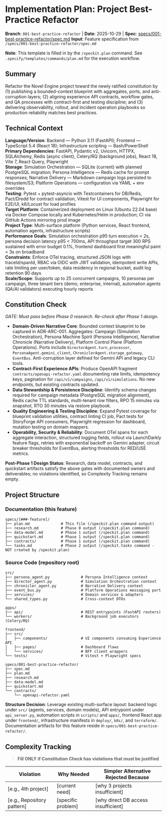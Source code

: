 # Implementation Plan: Project Best-Practice Refactor

**Branch**: `001-best-practice-refactor` | **Date**: 2025-10-29 | **Spec**: [specs/001-best-practice-refactor/spec.md](../001-best-practice-refactor/spec.md)
**Input**: Feature specification from `/specs/001-best-practice-refactor/spec.md`

**Note**: This template is filled in by the `/speckit.plan` command. See `.specify/templates/commands/plan.md` for the execution workflow.

## Summary

Refactor the Novel Engine project toward the newly ratified constitution by (1) publishing a bounded-context blueprint with aggregates, ports, and anti-corruption layers; (2) aligning experience API contracts, workflow gates, and QA processes with contract-first and testing discipline; and (3) delivering observability, rollout, and incident operation playbooks so production reliability matches best practices.

## Technical Context

**Language/Version**: Backend — Python 3.11 (FastAPI); Frontend — TypeScript 5.4 (React 18); Infrastructure scripting — Bash/PowerShell  
**Primary Dependencies**: FastAPI, Pydantic v2, Uvicorn, HTTPX, SQLAlchemy, Redis (async client), Celery/RQ (background jobs), React 18, Vite 7, React Query, Playwright  
**Storage**: Simulation Orchestration — SQLite (current) with planned PostgreSQL migration; Persona Intelligence — Redis cache for prompt responses; Narrative Delivery — Markdown campaign logs persisted to filesystem/S3; Platform Operations — configuration via YAML + env overrides  
**Testing**: Pytest + pytest-asyncio with Testcontainers for DB/Redis, Pact/Dredd for contract validation, Vitest for UI components, Playwright for E2E/UI, k6/Locust for load profiles  
**Target Platform**: Containerized deployment on Linux (Ubuntu 22.04 base) via Docker Compose locally and Kubernetes/Helm in production; CI via GitHub Actions mirroring prod image  
**Project Type**: Multi-surface platform (Python services, React frontend, automation agents, infrastructure scripts)  
**Performance Goals**: Simulation orchestration p95 turn execution < 2s, persona decision latency p95 < 700ms, API throughput target 300 RPS sustained with error budget 0.1%, frontend dashboard first meaningful paint < 3s on broadband  
**Constraints**: Enforce OTel tracing, structured JSON logs with traceId/spanId, RBAC via OIDC with JWT validation, idempotent write APIs, rate limiting per user/token, data residency in regional bucket, audit log retention 90 days  
**Scale/Scope**: Supports up to 25 concurrent campaigns, 10 personas per campaign, three tenant tiers (demo, enterprise, internal), automation agents (QA/AI validators) executing hourly reports

## Constitution Check

*GATE: Must pass before Phase 0 research. Re-check after Phase 1 design.*

- **Domain-Driven Narrative Core**: Bounded context blueprint to be captured in ADR-ARC-001. Aggregates: Campaign (Simulation Orchestration), Persona Machine Spirit (Persona Intelligence), Narrative Chronicle (Narrative Delivery), Platform Control Plane (Platform Operations). Ports include `DirectorAgent.turn_processor`, `PersonaAgent.gemini_client`, `ChroniclerAgent.storage_gateway`, `EventBus`. Anti-corruption layer defined for Gemini API and legacy CLI tools.  
- **Contract-First Experience APIs**: Produce OpenAPI fragment `contracts/openapi-refactor.yaml` documenting rate limits, idempotency keys, pagination for `/api/v1/campaigns`, `/api/v1/simulations`. No new endpoints, but existing contracts updated.  
- **Data Stewardship & Persistence Discipline**: Identify schema changes required for campaign metadata (PostgreSQL migration alignment), Redis cache TTL standards, multi-tenant row filters, RPO 15 minutes via snapshot, RTO 30 minutes via restore playbook.  
- **Quality Engineering & Testing Discipline**: Expand Pytest coverage for blueprint validation utilities, contract linting CI job, Pact tests for StoryForge API consumers, Playwright regression for dashboard, mutation testing on domain mappers.  
- **Operability, Security & Reliability**: Document OTel spans for each aggregate interaction, structured logging fields, rollout via LaunchDarkly feature flags, retries with exponential backoff on Gemini adapter, circuit breaker thresholds for EventBus, alerting thresholds for RED/USE metrics.

**Post-Phase 1 Design Status**: Research, data model, contracts, and quickstart artifacts satisfy the above gates with documented owners and deliverables; no violations identified, so Complexity Tracking remains empty.

## Project Structure

### Documentation (this feature)

```text
specs/[###-feature]/
├── plan.md              # This file (/speckit.plan command output)
├── research.md          # Phase 0 output (/speckit.plan command)
├── data-model.md        # Phase 1 output (/speckit.plan command)
├── quickstart.md        # Phase 1 output (/speckit.plan command)
├── contracts/           # Phase 1 output (/speckit.plan command)
└── tasks.md             # Phase 2 output (/speckit.tasks command - NOT created by /speckit.plan)
```

### Source Code (repository root)
<!--
  ACTION REQUIRED: Replace the placeholder tree below with the concrete layout
  for this feature. Delete unused options and expand the chosen structure with
  real paths (e.g., apps/admin, packages/something). The delivered plan must
  not include Option labels.
-->

```text
src/
├── persona_agent.py              # Persona Intelligence context
├── director_agent.py             # Simulation Orchestration context
├── chronicler_agent.py           # Narrative Delivery context
├── event_bus.py                  # Platform Operations messaging port
├── services/                     # Domain services & adapters
└── shared_types.py               # Cross-context DTOs

apps/
├── api/                          # REST entrypoints (FastAPI routers)
└── workers/                      # Background job executors (Celery/RQ)

frontend/
├── src/
│   ├── components/               # UI components consuming Experience API
│   ├── pages/                    # Dashboard flows
│   └── services/                 # BFF client wrappers
└── tests/                        # Vitest + Playwright specs

specs/001-best-practice-refactor/
├── spec.md
├── plan.md
├── research.md
├── data-model.md
├── quickstart.md
└── contracts/
    └── openapi-refactor.yaml
```

**Structure Decision**: Leverage existing multi-surface layout: backend logic under `src/` (agents, services, domain models), API entrypoint under `api_server.py`, automation scripts in `scripts/` and `apps/`, frontend React app under `frontend/`, infrastructure manifests in `deploy/`, `k8s/`, and `terraform/`. Documentation artifacts for this feature reside in `specs/001-best-practice-refactor/`.

## Complexity Tracking

> **Fill ONLY if Constitution Check has violations that must be justified**

| Violation | Why Needed | Simpler Alternative Rejected Because |
|-----------|------------|-------------------------------------|
| [e.g., 4th project] | [current need] | [why 3 projects insufficient] |
| [e.g., Repository pattern] | [specific problem] | [why direct DB access insufficient] |
